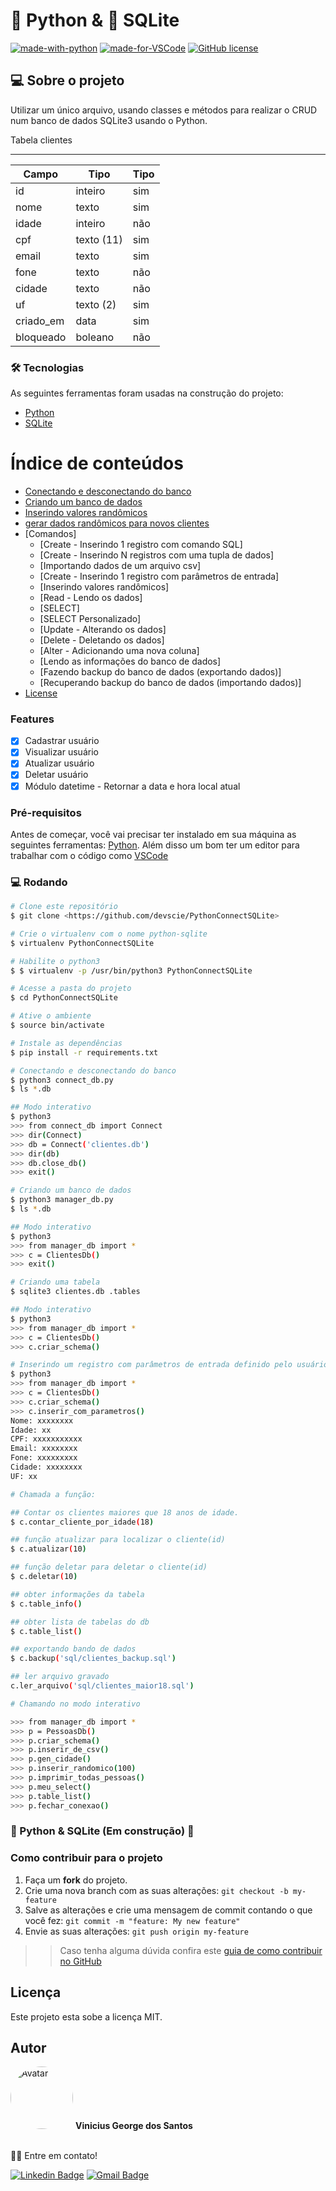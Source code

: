 # 🐍 Python & 🎲 SQLite

[![made-with-python](https://img.shields.io/badge/Made%20with-Python-1f425f.svg)](https://www.python.org/)
[![made-for-VSCode](https://img.shields.io/badge/Made%20for-VSCode-1f425f.svg)](https://code.visualstudio.com/)
[![GitHub license](https://img.shields.io/github/license/devscie/PythonConnectDb)](https://github.com/devscie/PythonConnectDb/blob/master/LICENSE)

## 💻 Sobre o projeto

Utilizar um único arquivo, usando classes e métodos para realizar o CRUD num banco de dados SQLite3 usando o Python.

Tabela clientes
___

Campo     | Tipo       | Tipo
--------- | ---------- | ----------
id        | inteiro    | sim
nome      | texto      | sim
idade     | inteiro    | não
cpf       | texto (11) | sim
email     | texto      | sim
fone      | texto      | não
cidade    | texto      | não
uf        | texto (2)  | sim
criado_em | data       | sim
bloqueado | boleano    | não

### 🛠 Tecnologias

As seguintes ferramentas foram usadas na construção do projeto:

- [Python](https://www.python.org/)
- [SQLite](https://www.sqlite.org/)

Índice de conteúdos
=================
<!--ts-->
   * [Conectando e desconectando do banco](https://github.com/devscie/PythonConnectSQLite/blob/master/connect_db.py)
   * [Criando um banco de dados](https://github.com/devscie/PythonConnectSQLite/blob/master/manager_db.py)
   * [Inserindo valores randômicos](https://github.com/devscie/PythonConnectSQLite/blob/master/gen_random_values.py)
   * [gerar dados randômicos para novos clientes](https://github.com/devscie/PythonConnectSQLite/blob/master/gen_csv.py)
   * [Comandos]
      * [Create - Inserindo 1 registro com comando SQL]
      * [Create - Inserindo N registros com uma tupla de dados]
      * [Importando dados de um arquivo csv]
      * [Create - Inserindo 1 registro com parâmetros de entrada]
      * [Inserindo valores randômicos]
      * [Read - Lendo os dados]
      * [SELECT]
      * [SELECT Personalizado]
      * [Update - Alterando os dados]
      * [Delete - Deletando os dados]
      * [Alter - Adicionando uma nova coluna]
      * [Lendo as informações do banco de dados]
      * [Fazendo backup do banco de dados (exportando dados)]
      * [Recuperando backup do banco de dados (importando dados)]
   * [License](https://github.com/devscie/PythonConnectSQLite/blob/master/LICENSE)
<!--te-->

### Features

- [x] Cadastrar usuário
- [x] Visualizar usuário
- [x] Atualizar usuário
- [x] Deletar usuário
- [x] Módulo datetime - Retornar a data e hora local atual

### Pré-requisitos

Antes de começar, você vai precisar ter instalado em sua máquina as seguintes ferramentas:
[Python](https://www.python.org/). 
Além disso um bom ter um editor para trabalhar com o código como [VSCode](https://code.visualstudio.com/)

### 💻 Rodando

```bash
# Clone este repositório
$ git clone <https://github.com/devscie/PythonConnectSQLite>

# Crie o virtualenv com o nome python-sqlite
$ virtualenv PythonConnectSQLite

# Habilite o python3
$ $ virtualenv -p /usr/bin/python3 PythonConnectSQLite

# Acesse a pasta do projeto
$ cd PythonConnectSQLite

# Ative o ambiente
$ source bin/activate

# Instale as dependências
$ pip install -r requirements.txt

# Conectando e desconectando do banco
$ python3 connect_db.py
$ ls *.db

## Modo interativo
$ python3
>>> from connect_db import Connect
>>> dir(Connect)
>>> db = Connect('clientes.db')
>>> dir(db)
>>> db.close_db()
>>> exit()

# Criando um banco de dados
$ python3 manager_db.py
$ ls *.db

## Modo interativo
$ python3
>>> from manager_db import *
>>> c = ClientesDb()
>>> exit()

# Criando uma tabela
$ sqlite3 clientes.db .tables

## Modo interativo
$ python3
>>> from manager_db import *
>>> c = ClientesDb()
>>> c.criar_schema()

# Inserindo um registro com parâmetros de entrada definido pelo usuário
$ python3
>>> from manager_db import *
>>> c = ClientesDb()
>>> c.criar_schema()
>>> c.inserir_com_parametros()
Nome: xxxxxxxx
Idade: xx
CPF: xxxxxxxxxxx
Email: xxxxxxxx
Fone: xxxxxxxxx
Cidade: xxxxxxxx
UF: xx

# Chamada a função:

## Contar os clientes maiores que 18 anos de idade.
$ c.contar_cliente_por_idade(18)

## função atualizar para localizar o cliente(id)
$ c.atualizar(10)

## função deletar para deletar o cliente(id)
$ c.deletar(10)

## obter informações da tabela
$ c.table_info()

## obter lista de tabelas do db
$ c.table_list()

## exportando bando de dados
$ c.backup('sql/clientes_backup.sql')

## ler arquivo gravado
c.ler_arquivo('sql/clientes_maior18.sql')

# Chamando no modo interativo

>>> from manager_db import *
>>> p = PessoasDb()
>>> p.criar_schema()
>>> p.inserir_de_csv()
>>> p.gen_cidade()
>>> p.inserir_randomico(100)
>>> p.imprimir_todas_pessoas()
>>> p.meu_select()
>>> p.table_list()
>>> p.fechar_conexao()

```

###	🚧 Python & SQLite (Em construção) 🚧

### Como contribuir para o projeto

1. Faça um **fork** do projeto.
2. Crie uma nova branch com as suas alterações: `git checkout -b my-feature`
3. Salve as alterações e crie uma mensagem de commit contando o que você fez: `git commit -m "feature: My new feature"`
4. Envie as suas alterações: `git push origin my-feature`
>> Caso tenha alguma dúvida confira este [guia de como contribuir no GitHub](https://github.com/firstcontributions/first-contributions)


## Licença

Este projeto esta sobe a licença MIT.

## Autor

<img src="https://avatars3.githubusercontent.com/u/78492236" width="100px;" alt="Avatar" style="border-radius: 50%;">
<b>Vinicius George dos Santos</b>
<br /><br />

👋🏽 Entre em contato!

[![Linkedin Badge](https://img.shields.io/badge/-Vinicius-blue?style=flat-square&logo=Linkedin&logoColor=white&link=https://www.linkedin.com/in/vinicius-george-dos-santos-932b29167/)](https://www.linkedin.com/in/vinicius-george-dos-santos-932b29167/) 
[![Gmail Badge](https://img.shields.io/badge/-devscient@gmail.com-c14438?style=flat-square&logo=Gmail&logoColor=white&link=mailto:devscient@gmail.com)](mailto:devscient@gmail.com)
